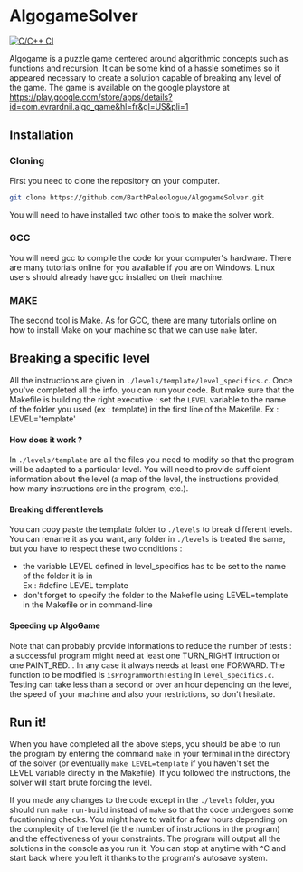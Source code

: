 # AlgogameSolver

[![C/C++ CI](https://github.com/BarthPaleologue/AlgogameSolver/actions/workflows/c-cpp.yml/badge.svg)](https://github.com/BarthPaleologue/AlgogameSolver/actions/workflows/c-cpp.yml)

Algogame is a puzzle game centered around algorithmic concepts such as functions and recursion. It can be some kind of a hassle sometimes so it appeared necessary to create a solution capable of breaking any level of the game. The game is available on the google playstore at <a href="https://play.google.com/store/apps/details?id=com.evrardnil.algo_game&hl=fr&gl=US&pli=1">https://play.google.com/store/apps/details?id=com.evrardnil.algo_game&hl=fr&gl=US&pli=1</a>

## Installation

### Cloning

First you need to clone the repository on your computer.

```sh
git clone https://github.com/BarthPaleologue/AlgogameSolver.git
```

You will need to have installed two other tools to make the solver work.

### GCC

You will need gcc to compile the code for your computer's hardware. There are many tutorials online for you available if you are on Windows. Linux users should already have gcc installed on their machine.

### MAKE

The second tool is Make. As for GCC, there are many tutorials online on how to install Make on your machine so that we can use `make` later.

## Breaking a specific level

All the instructions are given in `./levels/template/level_specifics.c`.
Once you've completed all the info, you can run your code. But make sure that the Makefile is building the right executive : set the `LEVEL` variable to the name of the folder you used (ex : template) in the first line of the Makefile.
Ex : LEVEL='template'

#### How does it work ?
In `./levels/template` are all the files you need to modify so that the program will be adapted to a particular level. You will need to provide sufficient information about the level (a map of the level, the instructions provided, how many instructions are in the program, etc.). 

#### Breaking different levels
You can copy paste the template folder to `./levels` to break different levels. You can rename it as you want, any folder in `./levels` is treated the same, but you have to respect these two conditions :
- the variable LEVEL defined in level_specifics has to be set to the name of the folder it is in <br> Ex : #define LEVEL template
- don't forget to specify the folder to the Makefile using LEVEL=template in the Makefile or in command-line



#### Speeding up AlgoGame
Note that can probably provide informations to reduce the number of tests : a successful program might need at least one TURN_RIGHT intruction or one PAINT_RED... In any case it always needs at least one FORWARD. The function to be modified is `isProgramWorthTesting` in `level_specifics.c`. Testing can take less than a second or over an hour depending on the level, the speed of your machine and also your restrictions, so don't hesitate.


## Run it!

When you have completed all the above steps, you should be able to run the program by entering the command `make` in your terminal in the directory of the solver (or eventually `make LEVEL=template` if you haven't set the LEVEL variable directly in the Makefile). If you followed the instructions, the solver will start brute forcing the level. 

If you made any changes to the code except in the `./levels` folder, you should run `make run-build` instead of `make` so that the code undergoes some fucntionning checks.
You might have to wait for a few hours depending on the complexity of the level (ie the number of instructions in the program) and the effectiveness of your constraints.
The program will output all the solutions in the console as you run it.
You can stop at anytime with ^C and start back where you left it thanks to the program's autosave system.